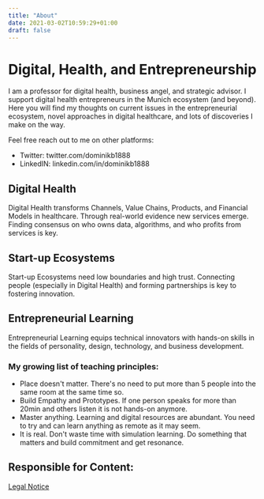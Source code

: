 ```yaml
---
title: "About"
date: 2021-03-02T10:59:29+01:00
draft: false
---
```


# Digital, Health, and Entrepreneurship

I am a professor for digital health, business angel, and strategic advisor. I support digital health entrepreneurs in the Munich ecosystem (and beyond). Here you will find my thoughts on current issues in the entrepreneurial ecosystem, novel approaches in digital healthcare, and lots of discoveries I make on the way.

Feel free reach out to me on other platforms:

- Twitter: twitter.com/dominikb1888
- LinkedIN: linkedin.com/in/dominikb1888

## Digital Health

Digital Health transforms Channels, Value Chains, Products, and Financial Models in healthcare. Through real-world evidence new services emerge. Finding consensus on who owns data, algorithms, and who profits from services is key. 

## Start-up Ecosystems

Start-up Ecosystems need low boundaries and high trust. Connecting people (especially in Digital Health) and forming partnerships is key to fostering innovation.

## Entrepreneurial Learning

Entrepreneurial Learning equips technical innovators with hands-on skills in the fields of personality, design, technology, and business development.

### My growing list of teaching principles:
- Place doesn't matter. There's no need to put more than 5 people into the same room at the same time so. 
- Build Empathy and Prototypes. If one person speaks for more than 20min and others listen it is not hands-on anymore. 
- Master anything. Learning and digital resources are abundant. You need to try and can learn anything as remote as it may seem.
- It is real. Don't waste time with simulation learning. Do something that matters and build commitment and get resonance.

## Responsible for Content:

[Legal Notice](legal-notice.md)
